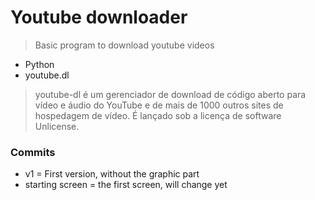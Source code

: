 # Youtube downloader

> Basic program to download youtube videos 

- Python
- youtube.dl

> youtube-dl é um gerenciador de download de código aberto para vídeo e áudio do YouTube e de mais de 1000 outros sites de hospedagem de vídeo. É lançado sob a licença de software Unlicense.

### Commits
- v1 = First version, without the graphic part
- starting screen = the first screen, will change yet
